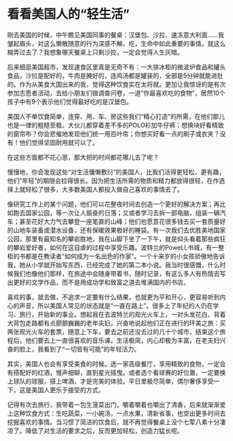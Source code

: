 # 看看美国人的“轻生活”

刚去美国的时候，中午瞧见美国同事的餐桌：汉堡包、沙拉、速冻意大利面……我皱起眉头，对这么懒散随意的行为深感不解。吃，生命中如此重要的事情，就这么糊弄过去了？我想象哪天餐桌上只剩沙拉，一定会觉得人生灰暗。 

后来细逛美国超市，发现速食区里真是无奇不有：一大排冰柜的微波炉食品和罐头食品，沙拉是配好的，牛肉是腌好的，连鸡汤都是罐装的，全部是5分钟就能进肚的。作为从美食大国出来的我，觉得这种饮食实在太将就。更加让我惊讶的是有次参加志愿者活动，去给小朋友们做调查问卷，一道“你最喜欢吃的食物”，居然10个孩子中有9个表示他们觉得最好吃的是汉堡包。 

美国人不单饮食简单，连穿、用、车、房这些我们“精心打造”的所需，在他们那儿也是一律的粗糙至极。大伙儿都穿着差不多的POLO衫加牛仔裤；想换块好看精致的窗帘布？你会悲催地发现他们统一用百叶帘；你想买好看一点的刷子或衣夹？没有！他们觉得坚固耐用就可以了。 

在这些方面都不花心思，那大把的时间都花哪儿去了呢？ 

慢慢地，你会发现这些“对生活慵懒敷衍”的美国人，比我们活得更轻松、更有趣，他们“年轻”的期限会拉得很长。因为把生活所需的物质和精力都放得很轻，在作选择上就轻松了很多，大多数美国人都投入做自己喜欢的事情去了。 

像研究工作上的某个问题，他们可以花整夜时间去创造一个更好的解决方案；再比如跑去国家公园，等一次让人振奋的日落；又或者学习去拆一部电脑，组装一辆汽车；甚至花好大力气去攀登一座笔直的山峰；他们也愿意花很多钱去买一套质量好的山地车装备或潜水设备，还有保暖效果极好的睡袋。有一次我们去优胜美地国家公园，那里有最知名的攀岩胜地，我在山脚下坐了一下午，就是仰头看着那些疯狂的攀岩爱好者，如何在这自虐的过程中享受乐趣。波特兰的PoweLL书城，有一整柜的书都是在教读者“如何成为一名出色的作家”。一个十来岁的小女孩骄傲地告诉我，她从小学就开始写东西，已经完成了她的第二本小说。我当时很感慨，什么时候我们也像他们那样，在旅途中会随身带着书，随时记录，有这么多人有热情去写出更好的文学作品，而不是用成功学和致富之道去堆满国内的书店。 

喜欢的事，就去做，不追求一定要有什么结果，也就更为平和开心，更容易听到内心的声音，所以美国人常见的状态就是“一直在路上”。很多上了年纪的人仍在学习、旅行，开始新的事业。想起我在去波特兰的观光火车上，一对头发花白、背着大背包走路都有点颤颤巍巍的老年夫妇，兴奋地说起他们正在进行的环美之旅：买两张观光火车的套票，随意上下车，要去之前还没去过的几十个城市，结束这个旅程后，他们要去上一直很喜欢的音乐课。生活极简，内心却极为丰富，在老夫妇兴奋的脸上，我看到了“一切皆有可能”的年轻活力。 

其实，美国人也会有享受美食的时候。选一家高级餐厅，享用精致的食物，一定会有搭配好的红酒，慢声细聊，直到星光摇曳。或者选个看球赛的好位置，一定要换上球队的球服，搭上啤酒，才是完美的体验。平日里极尽简单，偶尔奢侈享受一下，这是美国人更乐于接受的方式。 

记得有次去旅行，我带着一包生菠菜出门，嚼着嚼着也嚼出了清香，后来就渐渐爱上这种饮食方式：生吃蔬菜，一小碗汤，一点水果，清新省事，也空出更多时间去挖掘喜欢的事情。当习惯了简洁的饮食后，就不再觉得餐桌上没个七荤八素十分凄凉了。降低了对生活的要求之后，反而更加轻松，创造力猛长呢。